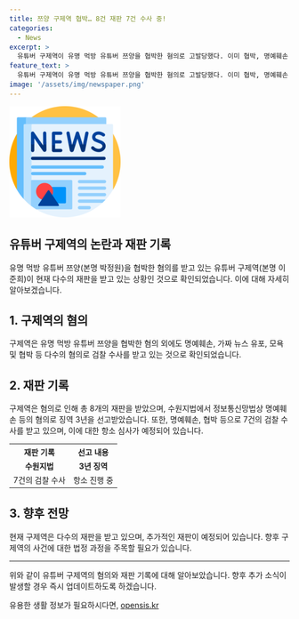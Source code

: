 ```yaml
---
title: 쯔양 구제역 협박… 8건 재판 7건 수사 중!
categories:
  - News
excerpt: >
  유튜버 구제역이 유명 먹방 유튜버 쯔양을 협박한 혐의로 고발당했다. 이미 협박, 명예훼손 등 8개의 재판을 받고 있으며, 검찰이 수사 중인 사건도 7건이 있다. 지난달에는 징역 3년을 선고받았고, 불구속 기소된 사건은 재판이 진행 중이다. 2개 법무법인 소속 변호사 9명을 선임한 구제역은 다양한 협박, 명예훼손 등으로 법적 고심을 받고 있다.
feature_text: >
  유튜버 구제역이 유명 먹방 유튜버 쯔양을 협박한 혐의로 고발당했다. 이미 협박, 명예훼손 등 8개의 재판을 받고 있으며, 검찰이 수사 중인 사건도 7건이 있다. 지난달에는 징역 3년을 선고받았고, 불구속 기소된 사건은 재판이 진행 중이다. 2개 법무법인 소속 변호사 9명을 선임한 구제역은 다양한 협박, 명예훼손 등으로 법적 고심을 받고 있다.
image: '/assets/img/newspaper.png'
---
```


<p><img src="/assets/img/newspaper.png" alt="kimp 속보" /></p>

<h2>유튜버 구제역의 논란과 재판 기록</h2>

<p data-ke-size="size16">유명 먹방 유튜버 쯔양(본명 박정원)을 협박한 혐의를 받고 있는 유튜버 구제역(본명 이준희)이 현재 다수의 재판을 받고 있는 상황인 것으로 확인되었습니다. 이에 대해 자세히 알아보겠습니다.</p>

<h2 data-ke-size="size26">1. 구제역의 혐의</h2>

<p data-ke-size="size16">구제역은 유명 먹방 유튜버 쯔양을 협박한 혐의 외에도 명예훼손, 가짜 뉴스 유포, 모욕 및 협박 등 다수의 혐의로 검찰 수사를 받고 있는 것으로 확인되었습니다.</p>

<h2 data-ke-size="size26">2. 재판 기록</h2>

<p data-ke-size="size16">구제역은 혐의로 인해 총 8개의 재판을 받았으며, 수원지법에서 정보통신망법상 명예훼손 등의 혐의로 징역 3년을 선고받았습니다. 또한, 명예훼손, 협박 등으로 7건의 검찰 수사를 받고 있으며, 이에 대한 항소 심사가 예정되어 있습니다.</p>

<table>
  <tr>
    <th>재판 기록</th>
    <th>선고 내용</th>
  </tr>
  <tr>
    <td style="text-align: center; height: 17px;"><b>수원지법</b></td>
    <td style="text-align: center; height: 17px;"><b>3년 징역</b></td>
  </tr>
  <tr>
    <td style="text-align: center; height: 17px;">7건의 검찰 수사</td>
    <td style="text-align: center; height: 17px;">항소 진행 중</td>
  </tr>
</table>

<h2 data-ke-size="size26">3. 향후 전망</h2>

<p data-ke-size="size16">현재 구제역은 다수의 재판을 받고 있으며, 추가적인 재판이 예정되어 있습니다. 향후 구제역의 사건에 대한 법정 과정을 주목할 필요가 있습니다.</p>

<hr>

<p data-ke-size="size16">위와 같이 유튜버 구제역의 혐의와 재판 기록에 대해 알아보았습니다. 향후 추가 소식이 발생할 경우 즉시 업데이트하도록 하겠습니다.</p>
유용한 생활 정보가 필요하시다면, <a href="https://opensis.kr" rel="dofollow">opensis.kr</a>


